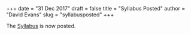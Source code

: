 +++
date = "31 Dec 2017"
draft = false
title = "Syllabus Posted"
author = "David Evans"
slug = "syllabusposted"
+++

The [Syllabus](/syllabus) is now posted.

